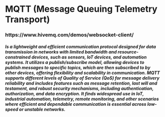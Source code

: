 <h1>MQTT (Message Queuing Telemetry Transport)</h1>

<h3>https://www.hivemq.com/demos/websocket-client/</h3>

<h5>Is a lightweight and efficient communication protocol designed for data transmission in networks with limited bandwidth and resource-constrained devices, such as sensors, IoT devices, and automation systems. It utilizes a publish/subscribe model, allowing devices to publish messages to specific topics, which are then subscribed to by other devices, offering flexibility and scalability in communication. MQTT supports different levels of Quality of Service (QoS) for message delivery reliability and includes features such as message retention, last will and testament, and robust security mechanisms, including authentication, authorization, and data encryption. It finds widespread use in IoT, industrial automation, telemetry, remote monitoring, and other scenarios where efficient and dependable communication is essential across low-speed or unstable networks.</h5>
